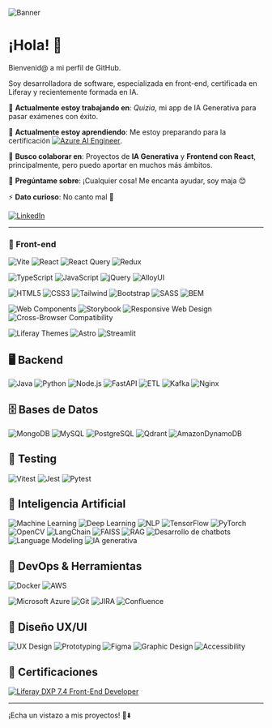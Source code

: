 <!-- Imagen de cabecera -->
![Banner](https://media.licdn.com/dms/image/v2/D4D16AQE4vQYDo2CroQ/profile-displaybackgroundimage-shrink_350_1400/profile-displaybackgroundimage-shrink_350_1400/0/1729859659628?e=1747872000&v=beta&t=pNEldTf7NarqoRmMvqfRnKn0YnixglQXEXbVS_zYFWU)

# ¡Hola! 👋 

Bienvenid@ a mi perfil de GitHub.  

Soy desarrolladora de software, especializada en front-end, certificada en Liferay y recientemente formada en IA.

🔭 **Actualmente estoy trabajando en**: *Quizia*, mi app de IA Generativa para pasar exámenes con éxito.

🌱 **Actualmente estoy aprendiendo**: Me estoy preparando para la certificación [![Azure AI Engineer](https://img.shields.io/badge/AZURE_AI_ENGINEER-0078D4?style=for-the-badge&logo=microsoftazure&logoColor=white)](https://learn.microsoft.com/es-es/credentials/certifications/azure-ai-engineer/?ns-enrollment-type=Collection&ns-enrollment-id=g7dnbr1m5gw5r2&practice-assessment-type=certification).

👯 **Busco colaborar en**: Proyectos de **IA Generativa** y **Frontend con React**, principalmente, pero puedo aportar en muchos más ámbitos.

💬 **Pregúntame sobre**: ¡Cualquier cosa! Me encanta ayudar, soy maja 😊

⚡ **Dato curioso**: No canto mal 🎤

[![LinkedIn](https://img.shields.io/badge/LinkedIn-María_Rosa_Cuenca-blue?style=for-the-badge&logo=linkedin)](https://www.linkedin.com/in/mariarosacuenca/)

---

### 🎨 Front-end

![Vite](https://img.shields.io/badge/Vite-646CFF?style=for-the-badge&logo=vite&logoColor=white)
![React](https://img.shields.io/badge/React-61DAFB?style=for-the-badge&logo=react&logoColor=black)
![React Query](https://img.shields.io/badge/-React%20Query-FF4154?style=for-the-badge&logo=react%20query&logoColor=white)
![Redux](https://img.shields.io/badge/redux-%23593d88.svg?style=for-the-badge&logo=redux&logoColor=white)

![TypeScript](https://img.shields.io/badge/TypeScript-3178C6?style=for-the-badge&logo=typescript&logoColor=white)
![JavaScript](https://img.shields.io/badge/JavaScript-F7DF1E?style=for-the-badge&logo=javascript&logoColor=black)
![jQuery](https://img.shields.io/badge/jQuery-0769AD?style=for-the-badge&logo=jquery&logoColor=white)
![AlloyUI](https://img.shields.io/badge/AlloyUI-000000?style=for-the-badge&logo=liferay&logoColor=white)

![HTML5](https://img.shields.io/badge/HTML5-E34F26?style=for-the-badge&logo=html5&logoColor=white)
![CSS3](https://img.shields.io/badge/CSS3-1572B6?style=for-the-badge&logo=css3&logoColor=white)
![Tailwind](https://img.shields.io/badge/Tailwind-38B2AC?style=for-the-badge&logo=tailwind-css&logoColor=white)
![Bootstrap](https://img.shields.io/badge/Bootstrap-7952B3?style=for-the-badge&logo=bootstrap&logoColor=white)
![SASS](https://img.shields.io/badge/SASS-CC6699?style=for-the-badge&logo=sass&logoColor=white)
![BEM](https://img.shields.io/badge/BEM-FFDD00?style=for-the-badge&logo=css3&logoColor=black)

![Web Components](https://img.shields.io/badge/Web_Components-F7DF1E?style=for-the-badge&logo=webcomponents.org&logoColor=black)
![Storybook](https://img.shields.io/badge/-Storybook-FF4785?style=for-the-badge&logo=storybook&logoColor=white)
![Responsive Web Design](https://img.shields.io/badge/Responsive_Web_Design-2965f1?style=for-the-badge&logo=css3&logoColor=white)
![Cross-Browser Compatibility](https://img.shields.io/badge/Cross_Browser_Compatibility-333333?style=for-the-badge&logo=firefox-browser&logoColor=white)

![Liferay Themes](https://img.shields.io/badge/Liferay_Themes-009ADE?style=for-the-badge&logo=liferay&logoColor=white)
![Astro](https://img.shields.io/badge/astro-%232C2052.svg?style=for-the-badge&logo=astro&logoColor=white)
![Streamlit](https://img.shields.io/badge/Streamlit-%23FE4B4B.svg?style=for-the-badge&logo=streamlit&logoColor=white)



## 🖥️ Backend

![Java](https://img.shields.io/badge/java-%23ED8B00.svg?style=for-the-badge&logo=openjdk&logoColor=white)
![Python](https://img.shields.io/badge/Python-3776AB?style=for-the-badge&logo=python&logoColor=white)
![Node.js](https://img.shields.io/badge/Node.js-339933?style=for-the-badge&logo=node.js&logoColor=white)
![FastAPI](https://img.shields.io/badge/FastAPI-009688?style=for-the-badge&logo=fastapi&logoColor=white)
![ETL](https://img.shields.io/badge/ETL-4B0082?style=for-the-badge&logo=databricks&logoColor=white)
![Kafka](https://img.shields.io/badge/Kafka-231F20?style=for-the-badge&logo=apachekafka&logoColor=white)
![Nginx](https://img.shields.io/badge/nginx-%23009639.svg?style=for-the-badge&logo=nginx&logoColor=white)


## 🗄️ Bases de Datos

![MongoDB](https://img.shields.io/badge/MongoDB-47A248?style=for-the-badge&logo=mongodb&logoColor=white)
![MySQL](https://img.shields.io/badge/MySQL-4479A1?style=for-the-badge&logo=mysql&logoColor=white)
![PostgreSQL](https://img.shields.io/badge/PostgreSQL-336791?style=for-the-badge&logo=postgresql&logoColor=white)
![Qdrant](https://img.shields.io/badge/Qdrant-FF4F64?style=for-the-badge&logo=qdrant&logoColor=white)
![AmazonDynamoDB](https://img.shields.io/badge/Amazon%20DynamoDB-4053D6?style=for-the-badge&logo=Amazon%20DynamoDB&logoColor=white)


## 🧪 Testing

![Vitest](https://img.shields.io/badge/Vitest-6E9F18?style=for-the-badge&logo=vitest&logoColor=white)
![Jest](https://img.shields.io/badge/Jest-C21325?style=for-the-badge&logo=jest&logoColor=white)
![Pytest](https://img.shields.io/badge/Pytest-3776AB?style=for-the-badge&logo=python&logoColor=white)


## 🤖 Inteligencia Artificial

![Machine Learning](https://img.shields.io/badge/Machine_Learning-FF6F00?style=for-the-badge&logo=scikit-learn&logoColor=white)
![Deep Learning](https://img.shields.io/badge/Deep_Learning-8A2BE2?style=for-the-badge&logo=tensorflow&logoColor=white)
![NLP](https://img.shields.io/badge/NLP-6E40C9?style=for-the-badge&logo=spacy&logoColor=white)
![TensorFlow](https://img.shields.io/badge/TensorFlow-FF6F00?style=for-the-badge&logo=tensorflow&logoColor=white)
![PyTorch](https://img.shields.io/badge/PyTorch-EE4C2C?style=for-the-badge&logo=pytorch&logoColor=white)
![OpenCV](https://img.shields.io/badge/OpenCV-5C3EE8?style=for-the-badge&logo=opencv&logoColor=white)
![LangChain](https://img.shields.io/badge/LangChain-000000?style=for-the-badge&logo=chainlink&logoColor=white)
![FAISS](https://img.shields.io/badge/FAISS-005571?style=for-the-badge&logo=facebook&logoColor=white)
![RAG](https://img.shields.io/badge/RAG-007ACC?style=for-the-badge&logo=azuredevops&logoColor=white)
![Desarrollo de chatbots](https://img.shields.io/badge/Chatbots-4A154B?style=for-the-badge&logo=dialogflow&logoColor=white)
![Language Modeling](https://img.shields.io/badge/Language_Modeling-FF1493?style=for-the-badge&logo=openai&logoColor=white)
![IA generativa](https://img.shields.io/badge/IA_Generativa-10A37F?style=for-the-badge&logo=openaigym&logoColor=white)

## 🧰 DevOps & Herramientas

![Docker](https://img.shields.io/badge/Docker-2496ED?style=for-the-badge&logo=docker&logoColor=white)
![AWS](https://img.shields.io/badge/AWS-FF9900?style=for-the-badge&logo=amazon&logoColor=white)

![Microsoft Azure](https://img.shields.io/badge/Azure-0078D4?style=for-the-badge&logo=microsoft&logoColor=white)
![Git](https://img.shields.io/badge/Git-F05032?style=for-the-badge&logo=git&logoColor=white)
![JIRA](https://img.shields.io/badge/JIRA-0052CC?style=for-the-badge&logo=jira&logoColor=white)
![Confluence](https://img.shields.io/badge/confluence-%23172BF4.svg?style=for-the-badge&logo=confluence&logoColor=white)

## 🎨 Diseño UX/UI

![UX Design](https://img.shields.io/badge/UX_Design-FF4088?style=for-the-badge&logo=adobe&logoColor=white)
![Prototyping](https://img.shields.io/badge/Prototyping-6200EA?style=for-the-badge&logo=figma&logoColor=white)
![Figma](https://img.shields.io/badge/Figma-F24E1E?style=for-the-badge&logo=figma&logoColor=white)
![Graphic Design](https://img.shields.io/badge/Graphic_Design-E34F26?style=for-the-badge&logo=adobecreativecloud&logoColor=white)
![Accessibility](https://img.shields.io/badge/Accessibility-%230170EA.svg?style=for-the-badge&logo=Accessibility&logoColor=white)

## 📜 Certificaciones

[![Liferay DXP 7.4 Front-End Developer](https://img.shields.io/badge/Liferay_DXP_7.4_Front_End_Developer-009ADE?style=for-the-badge&logo=liferay&logoColor=white)](https://media.licdn.com/dms/image/v2/D4D2DAQEgX9wqc8ywXA/profile-treasury-document-images_800/B4DZWRZBcuHYAk-/1/1741901012028?e=1743638400&v=beta&t=EVKbwSBYDw_kA-k7dB2lS10EHgQkRVjqtctnJF90At4)



---

¡Echa un vistazo a mis proyectos! 👀⬇️ 


